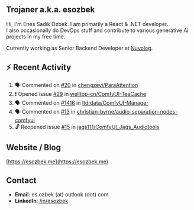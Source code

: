 ##  Trojaner a.k.a. esozbek
Hi, I'm Enes Sadık Özbek. I am primarily a React & .NET developer.  
I also occasionally do DevOps stuff and contribute to various generative AI projects in my free time.

Currently working as Senior Backend Developer at [Nuvolog](https://nuvolog.com/).

## :zap: Recent Activity

<!--START_SECTION:activity-->
1. 🗣 Commented on [#20](https://github.com/chengzeyi/ParaAttention/issues/20#issuecomment-2610776799) in [chengzeyi/ParaAttention](https://github.com/chengzeyi/ParaAttention)
2. ❗ Opened issue [#29](https://github.com/welltop-cn/ComfyUI-TeaCache/issues/29) in [welltop-cn/ComfyUI-TeaCache](https://github.com/welltop-cn/ComfyUI-TeaCache)
3. 🗣 Commented on [#1416](https://github.com/ltdrdata/ComfyUI-Manager/issues/1416#issuecomment-2588427410) in [ltdrdata/ComfyUI-Manager](https://github.com/ltdrdata/ComfyUI-Manager)
4. 🗣 Commented on [#13](https://github.com/christian-byrne/audio-separation-nodes-comfyui/pull/13#issuecomment-2566987649) in [christian-byrne/audio-separation-nodes-comfyui](https://github.com/christian-byrne/audio-separation-nodes-comfyui)
5. 🔓 Reopened issue [#15](https://github.com/jags111/ComfyUI_Jags_Audiotools/issues/15) in [jags111/ComfyUI_Jags_Audiotools](https://github.com/jags111/ComfyUI_Jags_Audiotools)
<!--END_SECTION:activity-->

## Website / Blog
[https://esozbek.me](https://esozbek.me)

## Contact
- **Email**: es.ozbek (at) outlook (dot) com
- **LinkedIn**: [/in/esozbek](https://linkedin.com/in/esozbek)
